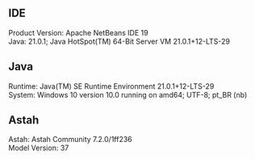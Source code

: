 ## IDE

Product Version: Apache NetBeans IDE 19  
Java: 21.0.1; Java HotSpot(TM) 64-Bit Server VM 21.0.1+12-LTS-29

## Java
Runtime: Java(TM) SE Runtime Environment 21.0.1+12-LTS-29  
System: Windows 10 version 10.0 running on amd64; UTF-8; pt_BR (nb)

## Astah
Astah: Astah Community 7.2.0/1ff236  
Model Version: 37
